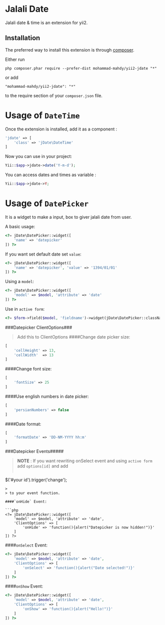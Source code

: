 Jalali Date
===========
Jalali date & time is an extension for yii2.

Installation
------------

The preferred way to install this extension is through [composer](http://getcomposer.org/download/).

Either run

```
php composer.phar require --prefer-dist mohammad-mahdy/yii2-jdate "*"
```

or add

```
"mohammad-mahdy/yii2-jdate": "*"
```

to the require section of your `composer.json` file.


Usage of `DateTime`
===================

Once the extension is installed, add it as a component  :

```php
'jdate' => [
	'class' => 'jDate\DateTime'
]
```

Now you can use in your project:

```php
Yii::$app->jdate->date('Y-m-d');
```

You can access dates and times as variable :

```php
Yii::$app->jdate->Y;
```

Usage of `DatePicker`
=====================

It is a widget to make a input, box to giver jalali date from user.

A basic usage:

```php
<?= jDate\DatePicker::widget([
	'name' => 'datepicker'
]) ?>
```

If you want set default date set `value`:

```php
<?= jDate\DatePicker::widget([
	'name' => 'datepicker', 'value' => '1394/01/01'
]) ?>
```

Using a `model`:

```php
<?= jDate\DatePicker::widget([
	'model' => $model, 'attribute' => 'date'
]) ?>
```

Use in `active form`:

```php
<?= $form->field($model, 'fieldname')->widget(jDate\DatePicker::className()) ?>
```

###Datepicker ClientOptions###
> Add this to ClientOptions
####Change date picker size:

```php
[
	'cellHeight' => 13,
	'cellWidth'  => 13
]
```

####Change font size:

```php
[
	'fontSize' => 25
]
```


####Use english numbers in date picker:

```php
[
	'persianNumbers' => false
]
```

####Date format:

```php
[
	'formatDate' => 'DD-NM-YYYY hh:m'
]
```


###Datepicker Events#####

> **NOTE** : If you want rewriting onSelect event and using `active form` add `options[id]` and add 
> 
> ```javascript
$('#your id').trigger('change');
```
> 
> to your event function.

####`onHide` Event:

```php
<?= jDate\DatePicker::widget([
	'model' => $model, 'attribute' => 'date',
	'ClientOptions' => [
		'onHide' => 'function(){alert("Datepicker is now hidden!")}'
	]
]) ?>
```
####`onSelect` Event:

```php
<?= jDate\DatePicker::widget([
	'model' => $model, 'attribute' => 'date',
	'ClientOptions' => [
		'onSelect' => 'function(){alert("Date selected!")}'
	]
]) ?>
```

####`onShow` Event:

```php
<?= jDate\DatePicker::widget([
	'model' => $model, 'attribute' => 'date',
	'ClientOptions' => [
		'onShow' => 'function(){alert("Hello!")}'
	]
]) ?>
```
